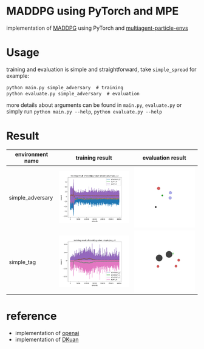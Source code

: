 # MADDPG using PyTorch and MPE

implementation of [MADDPG](https://arxiv.org/pdf/1706.02275.pdf) using PyTorch
and [multiagent-particle-envs](https://github.com/openai/multiagent-particle-envs)

# Usage

training and evaluation is simple and straightforward, take `simple_spread` for example:

```shell
python main.py simple_adversary  # training
python evaluate.py simple_adversary  # evaluation
```

more details about arguments can be found in `main.py`, `evaluate.py`
or simply run `python main.py --help`, `python evaluate.py --help`

# Result

|  environment name   | training result  |  evaluation result  |
|  ----  | ----  | ---  |
| simple_adversary  | ![simple_adversary](archive/simple_adversary_v2.png) | ![simple_adversary](archive/simple_adversary_v2.gif) | 
| simple_tag  | ![simple_tag](archive/simple_tag_v2.png) | ![simple_tag](archive/simple_tag_v2.gif) | 


# reference

- implementation of [openai](https://github.com/openai/maddpg)
- implementation of [DKuan](https://github.com/Git-123-Hub/maddpg-mpe-pytorch/blob/master/readme.md)
